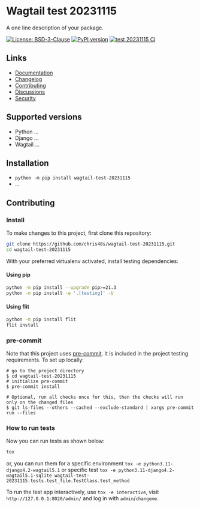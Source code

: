 # Wagtail test 20231115

A one line description of your package.

[![License: BSD-3-Clause](https://img.shields.io/badge/License-BSD--3--Clause-blue.svg)](https://opensource.org/licenses/BSD-3-Clause)
[![PyPI version](https://badge.fury.io/py/wagtail-test-20231115.svg)](https://badge.fury.io/py/wagtail-test-20231115)
[![test 20231115 CI](https://github.com/chris48s/wagtail-test-20231115/actions/workflows/test.yml/badge.svg)](https://github.com/chris48s/wagtail-test-20231115/actions/workflows/test.yml)

## Links

- [Documentation](https://github.com/chris48s/wagtail-test-20231115/blob/main/README.md)
- [Changelog](https://github.com/chris48s/wagtail-test-20231115/blob/main/CHANGELOG.md)
- [Contributing](https://github.com/chris48s/wagtail-test-20231115/blob/main/CONTRIBUTING.md)
- [Discussions](https://github.com/chris48s/wagtail-test-20231115/discussions)
- [Security](https://github.com/chris48s/wagtail-test-20231115/security)

## Supported versions

- Python ...
- Django ...
- Wagtail ...

## Installation

- `python -m pip install wagtail-test-20231115`
- ...

## Contributing

### Install

To make changes to this project, first clone this repository:

```sh
git clone https://github.com/chris48s/wagtail-test-20231115.git
cd wagtail-test-20231115
```

With your preferred virtualenv activated, install testing dependencies:

#### Using pip

```sh
python -m pip install --upgrade pip>=21.3
python -m pip install -e '.[testing]' -U
```

#### Using flit

```sh
python -m pip install flit
flit install
```

### pre-commit

Note that this project uses [pre-commit](https://github.com/pre-commit/pre-commit).
It is included in the project testing requirements. To set up locally:

```shell
# go to the project directory
$ cd wagtail-test-20231115
# initialize pre-commit
$ pre-commit install

# Optional, run all checks once for this, then the checks will run only on the changed files
$ git ls-files --others --cached --exclude-standard | xargs pre-commit run --files
```

### How to run tests

Now you can run tests as shown below:

```sh
tox
```

or, you can run them for a specific environment `tox -e python3.11-django4.2-wagtail5.1` or specific test
`tox -e python3.11-django4.2-wagtail5.1-sqlite wagtail-test-20231115.tests.test_file.TestClass.test_method`

To run the test app interactively, use `tox -e interactive`, visit `http://127.0.0.1:8020/admin/` and log in with `admin`/`changeme`.
